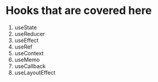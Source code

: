 # Hooks that are covered here 
1. useState
2. useReducer
3. useEffect
4. useRef
5. useContext
6. useMemo
7. useCallback
8. useLayoutEffect

